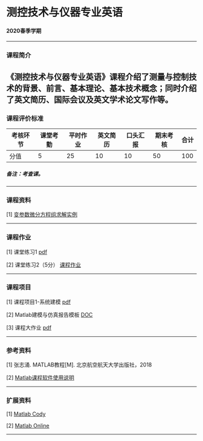 # 测控技术与仪器专业英语

#### 2020春季学期

---

### 课程简介

《测控技术与仪器专业英语》课程介绍了测量与控制技术的背景、前言、基本理论、基本技术概念；同时介绍了英文简历、国际会议及英文学术论文写作等。
---

### 课程评价标准

|考核环节 | 课堂考勤 | 平时作业 | 英文简历 | 口头汇报 |期末考核|合计|
|---|---|---|---|---|---|---|
|分值| 5| 25|10|10|50|100|



##### 备注：考查课。 

---

### 课程资料

[1] [变参数微分方程组求解实例 ](Materials/ODEsolver.md)


---

### 课程作业

[1] 课堂练习1 [pdf](Quiz/Matlab_Quiz1.pdf)

[2] 课堂练习2（5分） [课程作业](Quiz/Matlab_Quiz2.md)

---

### 课程项目

[1] 课程项目1-系统建模 [pdf](Project/Matlab_课程项目一.pdf)

[2] Matlab建模与仿真报告模板 [DOC](Project/Matlab建模与仿真报告模板.doc)

[3] 课程大作业 [pdf](Project/Matlab大作业.pdf)


---

### 参考资料

[1] 张志涌. MATLAB教程[M]. 北京航空航天大学出版社，2018

[2] [Matlab课程软件使用说明 ](Materials/MatlabApp.md)

---

### 扩展资料

[1] [Matlab Cody](https://www.mathworks.com/matlabcentral/cody) 

[2] [Matlab Online](https://uzer.me/) 



---
